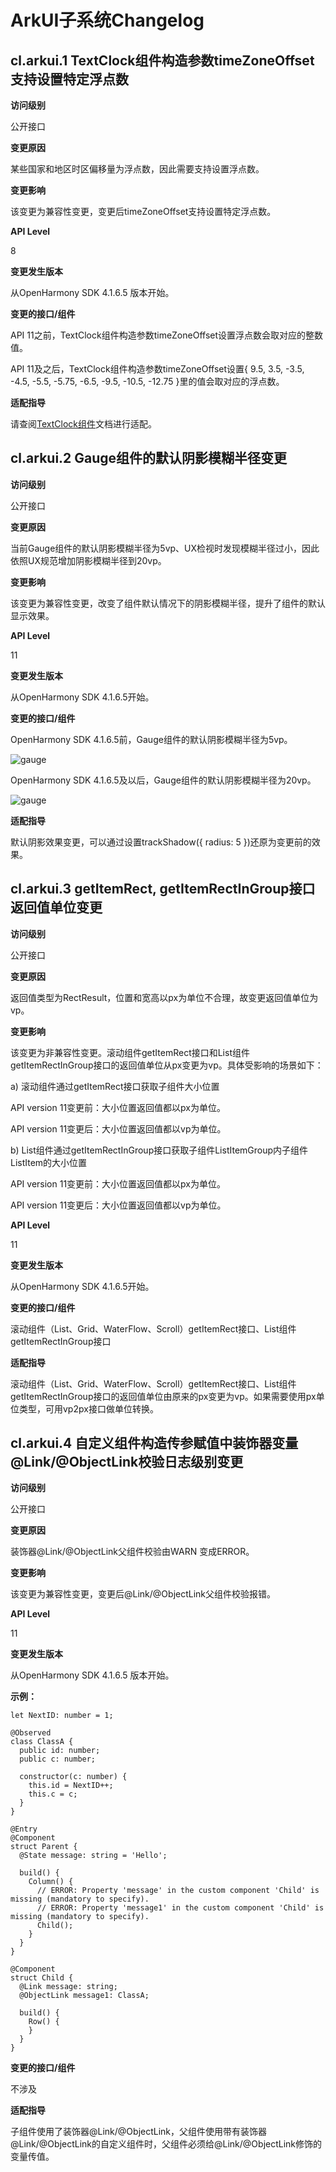 # ArkUI子系统Changelog

## cl.arkui.1 TextClock组件构造参数timeZoneOffset支持设置特定浮点数

**访问级别**

公开接口

**变更原因**

某些国家和地区时区偏移量为浮点数，因此需要支持设置浮点数。

**变更影响**

该变更为兼容性变更，变更后timeZoneOffset支持设置特定浮点数。

**API Level**

8 

**变更发生版本**

从OpenHarmony SDK 4.1.6.5 版本开始。

**变更的接口/组件**

API 11之前，TextClock组件构造参数timeZoneOffset设置浮点数会取对应的整数值。

API 11及之后，TextClock组件构造参数timeZoneOffset设置{ 9.5, 3.5, -3.5, -4.5, -5.5, -5.75, -6.5, -9.5, -10.5, -12.75 }里的值会取对应的浮点数。

**适配指导**

请查阅[TextClock组件](../../../application-dev/reference/arkui-ts/ts-basic-components-textclock.md)文档进行适配。

## cl.arkui.2 Gauge组件的默认阴影模糊半径变更

**访问级别**

公开接口

**变更原因**

当前Gauge组件的默认阴影模糊半径为5vp、UX检视时发现模糊半径过小，因此依照UX规范增加阴影模糊半径到20vp。

**变更影响**

该变更为兼容性变更，改变了组件默认情况下的阴影模糊半径，提升了组件的默认显示效果。

**API Level**

11

**变更发生版本**

从OpenHarmony SDK 4.1.6.5开始。

**变更的接口/组件**

OpenHarmony SDK 4.1.6.5前，Gauge组件的默认阴影模糊半径为5vp。

![gauge](figures/oldGauge.png)

OpenHarmony SDK 4.1.6.5及以后，Gauge组件的默认阴影模糊半径为20vp。

![gauge](figures/newGauge.png)

**适配指导**

默认阴影效果变更，可以通过设置trackShadow({ radius: 5 })还原为变更前的效果。

## cl.arkui.3 getItemRect, getItemRectInGroup接口返回值单位变更

**访问级别**

公开接口

**变更原因**

返回值类型为RectResult，位置和宽高以px为单位不合理，故变更返回值单位为vp。

**变更影响**

该变更为非兼容性变更。滚动组件getItemRect接口和List组件getItemRectInGroup接口的返回值单位从px变更为vp。具体受影响的场景如下：

a) 滚动组件通过getItemRect接口获取子组件大小位置

API version 11变更前：大小位置返回值都以px为单位。

API version 11变更后：大小位置返回值都以vp为单位。

b) List组件通过getItemRectInGroup接口获取子组件ListItemGroup内子组件ListItem的大小位置

API version 11变更前：大小位置返回值都以px为单位。

API version 11变更后：大小位置返回值都以vp为单位。

**API Level**

11

**变更发生版本**

从OpenHarmony SDK 4.1.6.5开始。

**变更的接口/组件**

滚动组件（List、Grid、WaterFlow、Scroll）getItemRect接口、List组件getItemRectInGroup接口

**适配指导**

滚动组件（List、Grid、WaterFlow、Scroll）getItemRect接口、List组件getItemRectInGroup接口的返回值单位由原来的px变更为vp。如果需要使用px单位类型，可用vp2px接口做单位转换。
## cl.arkui.4  自定义组件构造传参赋值中装饰器变量@Link/@ObjectLink校验日志级别变更 

**访问级别**

公开接口

**变更原因**

装饰器@Link/@ObjectLink父组件校验由WARN 变成ERROR。

**变更影响**

该变更为兼容性变更，变更后@Link/@ObjectLink父组件校验报错。

**API Level**

11

**变更发生版本**

从OpenHarmony SDK 4.1.6.5 版本开始。

**示例：**

```
let NextID: number = 1;

@Observed
class ClassA {
  public id: number;
  public c: number;

  constructor(c: number) {
    this.id = NextID++;
    this.c = c;
  }
}

@Entry
@Component
struct Parent {
  @State message: string = 'Hello';

  build() {
    Column() {
      // ERROR: Property 'message' in the custom component 'Child' is missing (mandatory to specify).
      // ERROR: Property 'message1' in the custom component 'Child' is missing (mandatory to specify).
      Child();
    }
  }
}

@Component
struct Child {
  @Link message: string;
  @ObjectLink message1: ClassA;

  build() {
    Row() {
    }
  }
}
```

**变更的接口/组件**

不涉及

**适配指导**

子组件使用了装饰器@Link/@ObjectLink，父组件使用带有装饰器@Link/@ObjectLink的自定义组件时，父组件必须给@Link/@ObjectLink修饰的变量传值。